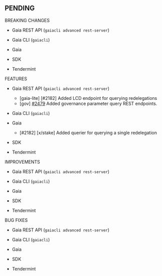 ## PENDING

BREAKING CHANGES

* Gaia REST API (`gaiacli advanced rest-server`)

* Gaia CLI  (`gaiacli`)

* Gaia

* SDK

* Tendermint


FEATURES

* Gaia REST API (`gaiacli advanced rest-server`)
    * [gaia-lite] [\#2182] Added LCD endpoint for querying redelegations
    * [gov] [\#2479](https://github.com/cosmos/cosmos-sdk/issues/2479) Added governance parameter
    query REST endpoints.

* Gaia CLI  (`gaiacli`)

* Gaia

    * [\#2182] [x/stake] Added querier for querying a single redelegation

* SDK

* Tendermint


IMPROVEMENTS

* Gaia REST API (`gaiacli advanced rest-server`)

* Gaia CLI  (`gaiacli`)

* Gaia

* SDK

* Tendermint


BUG FIXES

* Gaia REST API (`gaiacli advanced rest-server`)

* Gaia CLI  (`gaiacli`)

* Gaia

* SDK

* Tendermint
